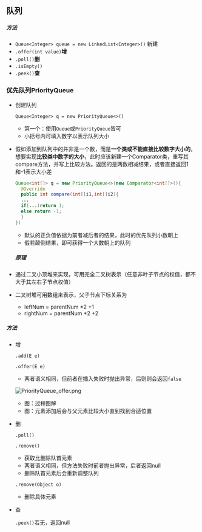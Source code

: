 ## 队列

##### 方法

- `Queue<Integer> queue = new LinkedList<Integer>()` 新建
- `.offer(int value)`**增**
- `.poll()`**删**
- `.isEmpty()`
- `.peek()`**查**



### 优先队列PriorityQueue

- 创建队列

  `Queue<Integer> q = new PriorityQueue<>() `

  - 第一个：使用`Queue`或`PriorityQueue`皆可
  - 小括号内可填入数字以表示队列大小

- 假如添加到队列中的并非是一个数，而是**一个类或不能直接比较数字大小的**，想要实现**比较类中数字的大小**，此时应该新建一个Comparator类，重写其compare方法，并写上比较方法。返回的是两数相减结果，或者直接返回1和-1表示大小差

  ```java
  Queue<int[]> q = new PriorityQueue<>(new Comparator<int[]>(){
  	@Override
  	public int compare(int[]i1,int[]i2){
  	...
  	if(...)return 1;
  	else return -1;
  	}
  }) 
  ```

  - 默认的正负值依据为前者减后者的结果，此时的优先队列小数朝上
  - 假若颠倒结果，即可获得一个大数朝上的队列

  ##### 原理

- 通过二叉小顶堆来实现，可用完全二叉树表示（任意非叶子节点的权值，都不大于其左右子节点权值）
- 二叉树堆可用数组来表示，父子节点下标关系为
  - leftNum = parentNum *2 +1
  - rightNum = parentNum *2 +2

##### 方法

- 增

  `.add(E e)`

  `.offer(E e)`

  - 两者语义相同，但前者在插入失败时抛出异常，后则则会返回`false`

  ![PriorityQueue_offer.png](https://images2015.cnblogs.com/blog/939998/201605/939998-20160512205600890-346195840.png)

  - 图：过程图解
  - 图：元素添加后会与父元素比较大小直到找到合适位置

- 删

  `.poll()`

  `.remove()`

  - 获取比删除队首元素
  - 两者语义相同，但方法失败时前者抛出异常，后者返回null
  - 删除队首元素后会重新调整队列

  `.remove(Object o)`

  - 删除具体元素

- 查

  `.peek()`若无，返回null

